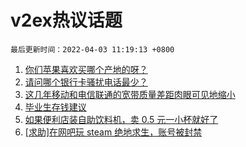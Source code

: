 # v2ex热议话题

`最后更新时间：2022-04-03 11:19:13 +0800`

1. [你们苹果喜欢买哪个产地的呀？](https://www.v2ex.com/t/844516)
1. [请问哪个银行卡骚扰电话最少？](https://www.v2ex.com/t/844550)
1. [这几年移动和电信联通的宽带质量差距肉眼可见地缩小](https://www.v2ex.com/t/844563)
1. [毕业生存钱建议](https://www.v2ex.com/t/844595)
1. [如果便利店装自助饮料机，卖 0.5 元一小杯就好了](https://www.v2ex.com/t/844544)
1. [[求助]在网吧玩 steam 绝地求生，账号被封禁](https://www.v2ex.com/t/844553)

